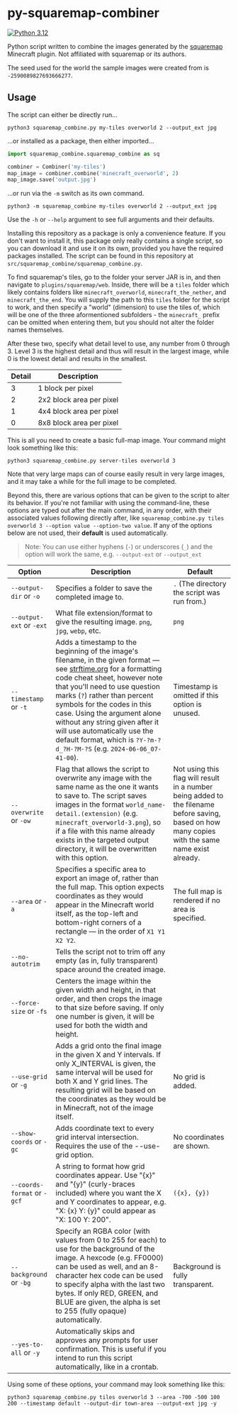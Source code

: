 # py-squaremap-combiner

[![Python 3.12](https://img.shields.io/badge/python-3.12-blue.svg)](https://www.python.org/downloads/release/python-3120/)

Python script written to combine the images generated by the [squaremap](https://modrinth.com/plugin/squaremap) Minecraft plugin. Not affiliated with squaremap or its authors.

The seed used for the world the sample images were created from is `-2590089827693666277`.

## Usage

The script can either be directly run...

```
python3 squaremap_combine.py my-tiles overworld 2 --output_ext jpg
```

...or installed as a package, then either imported...

```python
import squaremap_combine.squaremap_combine as sq

combiner = Combiner('my-tiles')
map_image = combiner.combine('minecraft_overworld', 2)
map_image.save('output.jpg')
```

...or run via the `-m` switch as its own command.

```
python3 -m squaremap_combine my-tiles overworld 2 --output_ext jpg
```

Use the `-h` or `--help` argument to see full arguments and their defaults.

Installing this repository as a package is only a convenience feature. If you don't want to install it, this package only really contains a single script, so you can download it and use it on its own, provided you have the required packages installed. The script can be found in this repository at `src/squaremap_combine/squaremap_combine.py`.

To find squaremap's tiles, go to the folder your server JAR is in, and then navigate to `plugins/squaremap/web`. Inside, there will be a `tiles` folder which likely contains folders like `minecraft_overworld`, `minecraft_the_nether`, and `minecraft_the_end`. You will supply the path to this `tiles` folder for the script to work, and then specify a "world" (dimension) to use the tiles of, which will be one of the three aformentioned subfolders - the `minecraft_` prefix can be omitted when entering them, but you should not alter the folder names themselves.

After these two, specify what detail level to use, any number from 0 through 3. Level 3 is the highest detail and thus will result in the largest image, while 0 is the lowest detail and results in the smallest.

| Detail | Description |
|---|---|
| 3 | 1 block per pixel |
| 2 | 2x2 block area per pixel |
| 1 | 4x4 block area per pixel |
| 0 | 8x8 block area per pixel |

This is all you need to create a basic full-map image. Your command might look something like this:

```
python3 squaremap_combine.py server-tiles overworld 3
```

Note that very large maps can of course easily result in very large images, and it may take a while for the full image to be completed.

Beyond this, there are various options that can be given to the script to alter its behavior. If you're not familiar with using the command-line, these options are typed out after the main command, in any order, with their associated values following directly after, like `squaremap_combine.py tiles overworld 3 --option value --option-two value`. If any of the options below are not used, their **default** is used automatically.

> Note: You can use either hyphens (`-`) or underscores (`_`) and the option will work the same, e.g. `--output-ext` or `--output_ext`

| Option | Description | Default |
|-|-|-|
| `--output-dir` or `-o` | Specifies a folder to save the completed image to. | `.` (The directory the script was run from.) |
| `--output-ext` or `-ext` | What file extension/format to give the resulting image. `png`, `jpg`, `webp`, etc. | `png` |
| `--timestamp` or `-t` | Adds a timestamp to the beginning of the image's filename, in the given format — see [strftime.org](https://strftime.org/) for a formatting code cheat sheet, however note that you'll need to use question marks (`?`) rather than percent symbols for the codes in this case. Using the argument alone without any string given after it will use automatically use the default format, which is `?Y-?m-?d_?H-?M-?S` (e.g. `2024-06-06_07-41-00`). | Timestamp is omitted if this option is unused. |
| `--overwrite` or `-ow` | Flag that allows the script to overwrite any image with the same name as the one it wants to save to. The script saves images in the format `world_name-detail.(extension)` (e.g. `minecraft_overworld-3.png`), so if a file with this name already exists in the targeted output directory, it will be overwritten with this option. | Not using this flag will result in a number being added to the filename before saving, based on how many copies with the same name exist already. |
| `--area` or `-a` | Specifies a specific area to export an image of, rather than the full map. This option expects coordinates as they would appear in the Minecraft world itself, as the top-left and bottom-right corners of a rectangle — in the order of `X1 Y1 X2 Y2`. | The full map is rendered if no area is specified. |
| `--no-autotrim` | Tells the script not to trim off any empty (as in, fully transparent) space around the created image. | |
| `--force-size` or `-fs` | Centers the image within the given width and height, in that order, and then crops the image to that size before saving. If only one number is given, it will be used for both the width and height. | |
| `--use-grid` or `-g` | Adds a grid onto the final image in the given X and Y intervals. If only X_INTERVAL is given, the same interval will be used for both X and Y grid lines. The resulting grid will be based on the coordinates as they would be in Minecraft, not of the image itself. | No grid is added. |
| `--show-coords` or `-gc` | Adds coordinate text to every grid interval intersection. Requires the use of the --use-grid option. | No coordinates are shown. |
| `--coords-format` or `-gcf` | A string to format how grid coordinates appear. Use "{x}" and "{y}" (curly-braces included) where you want the X and Y coordinates to appear, e.g. "X: {x} Y: {y}" could appear as "X: 100 Y: 200". | `({x}, {y})` |
| `--background` or `-bg` | Specify an RGBA color (with values from 0 to 255 for each) to use for the background of the image. A hexcode (e.g. FF0000) can be used as well, and an 8-character hex code can be used to specify alpha with the last two bytes. If only RED, GREEN, and BLUE are given, the alpha is set to 255 (fully opaque) automatically. | Background is fully transparent. |
| `--yes-to-all` or `-y` | Automatically skips and approves any prompts for user confirmation. This is useful if you intend to run this script automatically, like in a crontab. | |

Using some of these options, your command may look something like this:

```
python3 squaremap_combine.py tiles overworld 3 --area -700 -500 100 200 --timestamp default --output-dir town-area --output-ext jpg -y
```
